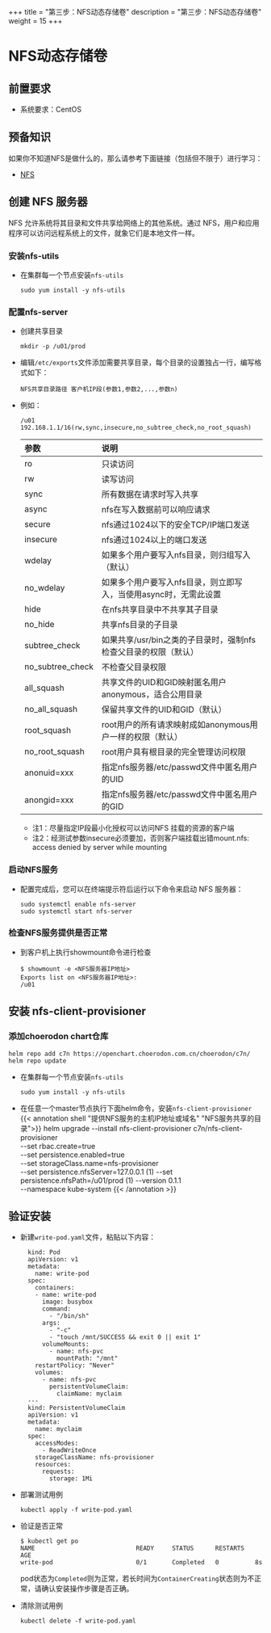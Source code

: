 +++
title = "第三步：NFS动态存储卷"
description = "第三步：NFS动态存储卷"
weight = 15
+++

# NFS动态存储卷

## 前置要求

- 系统要求：CentOS

## 预备知识

如果你不知道NFS是做什么的，那么请参考下面链接（包括但不限于）进行学习：

- [NFS](https://baike.baidu.com/item/NFS/812203)

## 创建 NFS 服务器

NFS 允许系统将其目录和文件共享给网络上的其他系统。通过 NFS，用户和应用程序可以访问远程系统上的文件，就象它们是本地文件一样。

### 安装nfs-utils

- 在集群每一个节点安装`nfs-utils`

    ```
    sudo yum install -y nfs-utils
    ```

### 配置nfs-server
- 创建共享目录

    ```
    mkdir -p /u01/prod
    ```

- 编辑`/etc/exports`文件添加需要共享目录，每个目录的设置独占一行，编写格式如下：

    ```
    NFS共享目录路径 客户机IP段(参数1,参数2,...,参数n)
    ```

- 例如：

    ```
    /u01 192.168.1.1/16(rw,sync,insecure,no_subtree_check,no_root_squash)
    ```

    | 参数 | 说明 |
    | :--- | :--- |
    | ro | 只读访问 |
    | rw | 读写访问 |
    | sync | 所有数据在请求时写入共享 |
    | async | nfs在写入数据前可以响应请求 |
    | secure | nfs通过1024以下的安全TCP/IP端口发送 |
    | insecure | nfs通过1024以上的端口发送 |
    | wdelay | 如果多个用户要写入nfs目录，则归组写入（默认） |
    | no_wdelay | 如果多个用户要写入nfs目录，则立即写入，当使用async时，无需此设置 |
    | hide | 在nfs共享目录中不共享其子目录 |
    | no_hide | 共享nfs目录的子目录 |
    | subtree_check | 如果共享/usr/bin之类的子目录时，强制nfs检查父目录的权限（默认） |
    | no_subtree_check | 不检查父目录权限 |
    | all_squash | 共享文件的UID和GID映射匿名用户anonymous，适合公用目录 |
    | no_all_squash | 保留共享文件的UID和GID（默认） |
    | root_squash | root用户的所有请求映射成如anonymous用户一样的权限（默认） |
    | no_root_squash | root用户具有根目录的完全管理访问权限 |
    | anonuid=xxx | 指定nfs服务器/etc/passwd文件中匿名用户的UID |
    | anongid=xxx | 指定nfs服务器/etc/passwd文件中匿名用户的GID |

    + 注1：尽量指定IP段最小化授权可以访问NFS 挂载的资源的客户端
    + 注2：经测试参数insecure必须要加，否则客户端挂载出错mount.nfs: access denied by server while mounting

### 启动NFS服务

- 配置完成后，您可以在终端提示符后运行以下命令来启动 NFS 服务器：

    ```
    sudo systemctl enable nfs-server
    sudo systemctl start nfs-server
    ```

### 检查NFS服务提供是否正常

- 到客户机上执行showmount命令进行检查

    ```
    $ showmount -e <NFS服务器IP地址>
    Exports list on <NFS服务器IP地址>:
    /u01
    ```

## 安装 nfs-client-provisioner

### 添加choerodon chart仓库

```
helm repo add c7n https://openchart.choerodon.com.cn/choerodon/c7n/
helm repo update
```

- 在集群每一个节点安装`nfs-utils`

    ```
    sudo yum install -y nfs-utils
    ```

- 在任意一个master节点执行下面helm命令，安装`nfs-client-provisioner`
{{< annotation shell "提供NFS服务的主机IP地址或域名" "NFS服务共享的目录">}}
helm upgrade --install nfs-client-provisioner c7n/nfs-client-provisioner \
    --set rbac.create=true \
    --set persistence.enabled=true \
    --set storageClass.name=nfs-provisioner \
    --set persistence.nfsServer=127.0.0.1 \(1)
    --set persistence.nfsPath=/u01/prod \(1)
    --version 0.1.1 \
    --namespace kube-system
{{< /annotation >}}

## 验证安装

- 新建`write-pod.yaml`文件，粘贴以下内容：

        kind: Pod
        apiVersion: v1
        metadata:
          name: write-pod
        spec:
          containers:
          - name: write-pod
            image: busybox
            command:
              - "/bin/sh"
            args:
              - "-c"
              - "touch /mnt/SUCCESS && exit 0 || exit 1"
            volumeMounts:
              - name: nfs-pvc
                mountPath: "/mnt"
          restartPolicy: "Never"
          volumes:
            - name: nfs-pvc
              persistentVolumeClaim:
                claimName: myclaim
        ---
        kind: PersistentVolumeClaim
        apiVersion: v1
        metadata:
          name: myclaim
        spec:
          accessModes:
            - ReadWriteOnce
          storageClassName: nfs-provisioner
          resources:
            requests:
              storage: 1Mi

- 部署测试用例

    ```
    kubectl apply -f write-pod.yaml
    ```

- 验证是否正常

    ```
    $ kubectl get po
    NAME                            READY     STATUS      RESTARTS   AGE
    write-pod                       0/1       Completed   0          8s
    ```

    pod状态为`Completed`则为正常，若长时间为`ContainerCreating`状态则为不正常，请确认安装操作步骤是否正确。

- 清除测试用例

    ```
    kubectl delete -f write-pod.yaml
    ```